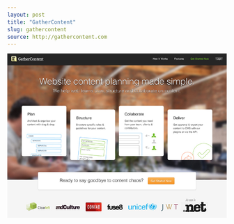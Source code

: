 ```yaml
---
layout: post
title: "GatherContent"
slug: gathercontent
source: http://gathercontent.com
---
```


<img src="/screenshots/gathercontent.jpg">
